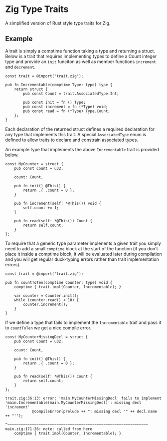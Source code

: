 # Zig Type Traits

A simplified version of Rust style type traits for Zig.

## Example

A trait is simply a comptime function taking a type and returning a struct.
Below is a trait that requires implementing types to define a Count integer type
and provide an `init` funciton as well as member functions `increment` and
`decrement`.

```Zig
const trait = @import("trait.zig");

pub fn Incrementable(comptime Type: type) type {
    return struct {
        pub const Count = trait.AssociatedType.Int;

        pub const init = fn () Type;
        pub const increment = fn (*Type) void;
        pub const read = fn (*Type) Type.Count;
    };
}
```

Each declaration of the returned struct defines a required declaration for any
type that implements this trait. A special `AssociatedType` enum is defined to
allow traits to declare and constrain associated types. 

An example type that implements the above `Incrementable` trait is provided
below.

```Zig
const MyCounter = struct {
    pub const Count = u32;

    count: Count,

    pub fn init() @This() {
        return .{ .count = 0 };
    }

    pub fn increment(self: *@This()) void {
        self.count += 1;
    }
    
    pub fn read(self: *@This()) Count {
        return self.count;
    }
};
```

To require that a generic type parameter implenents a given trait you simply
need to add a small `comptime` block at the start of the function (if you don't
place it inside a comptime block, it will be evaluated later during compilation
and you will get regular duck-typing errors rather than trait implementation
errors).

```Zig
const trait = @import("trait.zig");

pub fn countToTen(comptime Counter: type) void {
    comptime { trait.impl(Counter, Incrementable); }

    var counter = Counter.init();
    while (counter.read() < 10) {
        counter.increment();
    }
}
```

If we define a type that fails to implement the `Incrementable` trait and pass
it to `countToTen` we get a nice compile error.

```Zig
const MyCounterMissingDecl = struct {
    pub const Count = u32;

    count: Count,

    pub fn init() @This() {
        return .{ .count = 0 };
    }
 
    pub fn read(self: *@This()) Count {
        return self.count;
    }
};
```

```Shell
trait.zig:36:13: error: 'main.MyCounterMissingDecl' fails to implement 'main.Incrementable(main.MyCounterMissingDecl)': missing decl 'increment'
            @compileError(prelude ++ ": missing decl '" ++ decl.name ++ "'");
            ^~~~~~~~~~~~~~~~~~~~~~~~~~~~~~~~~~~~~~~~~~~~~~~~~~~~~~~~~~~~~~~~
main.zig:171:26: note: called from here
    comptime { trait.impl(Counter, Incrementable); }
```
